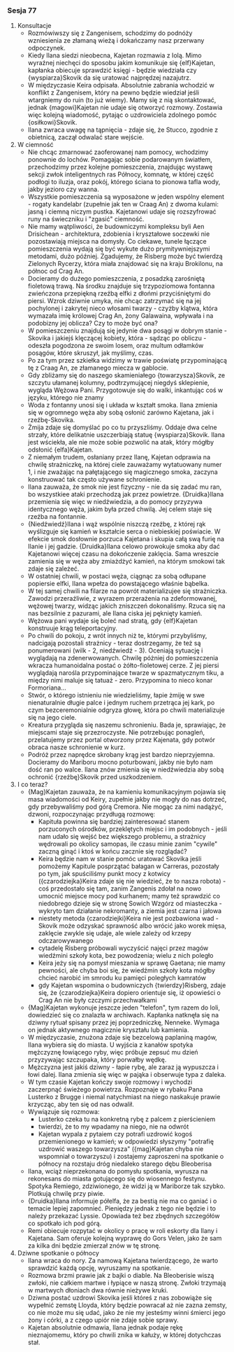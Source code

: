 ### Sesja 77
1. Konsultacje
    - Rozmówiwszy się z Zangenisem, schodzimy do podnóży wzniesienia ze złamaną wieżą i dokańczamy nasz przerwany odpoczynek.
    - Kiedy Ilana siedzi nieobecna, Kajetan rozmawia z Iolą. Mimo wyraźnej niechęci do sposobu jakim komunikuje się {elf}Kajetan, kapłanka obiecuje sprawdzić księgi - będzie wiedziała czy {wyspiarza}Skovik da się uratować najprędzej nazajutrz.
    - W międzyczasie Keira odpisała. Absolutnie zabrania wchodzić w konflikt z Zangenisem, który na pewno będzie wiedział jeśli wtargniemy do ruin (to już wiemy). Mamy się z nią skontaktować, jednak {magowi}Kajetan nie udaje się otworzyć rozmowy. Zostawia więc kolejną wiadomość, pytając o uzdrowiciela zdolnego pomóc {osiłkowi}Skovik.
    - Ilana zwraca uwagę na tąpnięcia - zdaje się, że Stucco, zgodnie z obietnicą, zaczął odwalać stare wejście.
2. W ciemność
    - Nie chcąc zmarnować zaoferowanej nam pomocy, wchodzimy ponownie do lochów. Pomagając sobie podarowanym światłem, przechodzimy przez kolejne pomieszczenia, znajdując wystawę sekcji zwłok inteligentnych ras Północy, komnatę, w której część podłogi to iluzja, oraz pokój, którego ściana to pionowa tafla wody, jakby jezioro czy wanna. 
    - Wszystkie pomieszczenia są wyposażone w jeden wspólny element - rogaty kandelabr (zupełnie jak ten w Craag An) z dwoma kulami: jasną i ciemną niczym pustka. Kajetanowi udaje się rozszyfrować runy na świeczniku i "zgasić" ciemność.
    - Nie mamy wątpliwości, że budowniczymi kompleksu byli Aen Drisichean - architektura, zdobienia i kryształowe soczewki nie pozostawiają miejsca na domysły. Co ciekawe, tunele łączące pomieszczenia wydają się być wykute dużo prymitywniejszymi metodami, dużo później. Zgadujemy, że Risberg może być twierdzą Zielonych Rycerzy, która miała znajdować się na kraju Brokilonu, na północ od Crag An.
    - Docieramy do dużego pomieszczenia, z posadzką zarośniętą fioletową trawą. Na środku znajduje się trzypoziomowa fontanna zwieńczona przepiękną rzeźbą elfki z dłońmi przyciśniętymi do piersi. Wzrok dziwnie umyka, nie chcąc zatrzymać się na jej pochylonej i zakrytej nieco włosami twarzy - czyżby klątwa, która wymazała imię królowej Crag An, żony Galawaina, wpływała i na podobizny jej oblicza? Czy to może być ona?
    - W pomieszczeniu znajdują się jedynie dwa posągi w dobrym stanie - Skovika i jakiejś klęczącej kobiety, która - sądząc po obliczu - odeszła pogodzona ze swoim losem, oraz multum odłamków posągów, które skruszył, jak myślimy, czas.
    - Po za tym przez szkiełka widzimy w trawie poświatę przypominającą tę z Craag An, ze złamanego miecza w gablocie.
    - Gdy zbliżamy się do naszego skamieniałego {towarzysza}Skovik, ze szczytu ułamanej kolumny, podtrzymującej niegdyś sklepienie, wygląda Wężowa Pani. Przygotowuje się do walki, inkantując coś w języku, którego nie znamy
    - Woda z fontanny unosi się i układa w kształt smoka. Ilana zmienia się w ogromnego węża aby sobą osłonić zarówno Kajetana, jak i rzeźbę-Skovika. 
    - Żmija zdaje się domyślać po co tu przyszliśmy. Oddaje dwa celne strzały, które delikatnie uszczerbiają statuę {wyspiarza}Skovik. Ilana jest wściekła, ale nie może sobie pozwolić na atak, który mógłby odsłonić {elfa}Kajetan.
    - Z niemałym trudem, osłaniany przez Ilanę, Kajetan odprawia na chwilę strażniczkę, na której ciele zauważamy wytatuowany numer 1, i nie zważając na pałętającego się magicznego smoka, zaczyna konstruować tak często używane schronienie.
    - Ilana zauważa, że smok nie jest fizyczny - nie da się zadać mu ran, bo wszystkiee ataki przechodzą jak przez powietrze. {Druidka}Ilana przemienia się więc w niedźwiedzia, a do pomocy przyzywa identycznego węża, jakim była przed chwilą. Jej celem staje się rzeźba na fontannie.
    - {Niedźwiedź}Ilana i wąż wspólnie niszczą rzeźbę, z której rąk wyślizguje się kamień w kształcie serca o niebieskiej poświacie. W efekcie smok dosłownie porzuca Kajetana i skupia całą swą furię na Ilanie i jej gadzie. {Druidka}Ilana celowo prowokuje smoka aby dać Kajetanowi więcej czasu na dokończenie zaklęcia. Sama wreszcie zamienia się w węża aby zmiażdżyć kamień, na którym smokowi tak zdaje się zależeć.
    - W ostatniej chwili, w postaci węża, ciągnąc za sobą odłupane popiersie elfki, Ilana wpełza do powstającego właśnie bąbelka.
    - W tej samej chwili na filarze na powrót materializujee się strażniczka. Zawodzi przeraźliwie, z wyrazem przerażenia na zdeformowanej, wężowej twarzy, widząc jakich zniszczeń dokonaliśmy. Rzuca się na nas bezsilnie z pazurami, ale Ilana ciska jej pęknięty kamień. 
    - Wężowa pani wydaje się boleć nad stratą, gdy {elf}Kajetan konstruuje krąg teleportacyjny.
    - Po chwili do pokoju, z wrót innych niż te, którymi przybyliśmy, nadcigają pozostali strażnicy - teraz dostrzegamy, że też są ponumerowani (wilk - 2, niedźwiedź - 3). Oceniają sytuację i wyglądają na zdenerwowanych. Chwilę póżniej do pomieszczenia wkracza humanoidalna postać o żółto-fioletowej cerze. Z jej piersi wyglądają narośla przypominające twarze w spazmatycznym tiku, a między nimi maluje się tatuaż - zero. Przypomina to nieco konar Formoriana...
    - Stwór, o którego istnieniu nie wiedzieliśmy, łapie żmiję w swe nienaturalnie długie palce i jednym ruchem przetrąca jej kark, po czym bezceremonialnie odgryza głowę, która po chwili materializuje się na jego ciele. 
    - Kreatura przygląda się naszemu schronieniu. Bada je, sprawiając, że miejscami staje się przezroczyste. Nie potrzebując ponagleń, przelatujemy przez portal otworzony przez Kajenata, gdy potwór obraca nasze schronienie w kurz.
    - Podróż przez naprędce skrobany krąg jest bardzo nieprzyjemna. Docieramy do Mariboru mocno poturbowani, jakby nie było nam dość ran po walce. Ilana znów zmienia się w niedźwiedzia aby sobą ochronić {rzeźbę}Skovik przed uszkodzeniem.
3. I co teraz?
    - {Mag}Kajetan zauważa, że na kamieniu komunikacyjnym pojawia się masa wiadomości od Keiry, zupełnie jakby nie mogły do nas dotrzeć, gdy przebywaliśmy pod górą Cremora. Nie mogąc za nimi nadążyć, dzwoni, rozpoczynając przydługą rozmowę:
        - Kapituła powinna się bardziej zainteresować stanem porzuconych ośrodków, przeklętych miejsc i im podobnych - jeśli nam udało się wejść bez większego problemu, a strażnicy wędrowali po okolicy samopas, ile czasu minie zanim "cywile" zaczną ginąć i ktoś w końcu zacznie się rozglądać?
        - Keira będzie nam w stanie pomóc uratować Skovika jeśli pomożemy Kapitule posprzątać bałagan w Carreras, pozostały po tym, jak spuściliśmy punkt mocy z kotwicy ({czarodziejka}Keira zdaje się nie wiedzieć, że to nasza robota) - coś przedostało się tam, zanim Zangenis zdołał na nowo umocnić miejsce mocy pod kurhanem; mamy też sprawdzić co niedobrego dzieje się w stronę Sowich Wzgórz od miasteczka - wykryto tam działanie nekromanty, a ziemia jest czarna i jałowa
        - niestety metoda {czarodziejki}Keira nie jest pozbawiona wad - Skovik może odzyskać sprawność albo wrócić jako worek mięsa, zaklęcie zwykle się udaje, ale wiele zależy od krzepy odczarowywanego
        - cytadelę Risberg próbowali wyczyścić najęci przez magów wiedźmini szkoły kota, bez powodzenia; wielu z nich poległo
        - Keira jeży się na pomysł mieszania w sprawę Gaetana; nie mamy pewności, ale chyba boi się, że wiedźmin szkoły kota mógłby chcieć narobić im smrodu ku pamięci poległych kamratów
        - gdy Kajetan wspomina o budowniczych {twierdzy}Risberg, zdaje się, że {czarodziejka}Keira dopiero orientuje się, iż opowieści o Crag An nie były czczymi przechwałkami
    - {Mag}Kajetan wykonuje jeszcze jeden "telefon", tym razem do Ioli, dowiedzieć się co znalazła w archiwach. Kapłanka natknęła się na dziwny rytuał spisany przez jej poprzedniczkę, Nenneke. Wymaga on jednak aktywnego magicznie kryształu lub kamienia.
    - W międzyczasie, znużona zdaje się bezcelową paplaniną magów, Ilana wybiera się do miasta. U wyjścia z kanałów spotyka mężczyznę łowiącego ryby, więc próbuje zepsuć mu dzień przyzywając szczupaka, który porwałby wędkę.
    - Mężczyzna jest jakiś dziwny - łapie rybę, ale zaraz ją wypuszcza i łowi dalej. Ilana zmienia się więc w pająka i obserwuje typa z daleka.
    - W tym czasie Kajetan kończy swoje rozmowy i wychodzi zaczerpnąć świeżego powietrza. Rozpoznaje w rybaku Pana Lusterko z Brugge i niemal natychmiast na niego naskakuje prawie krzycząc, aby ten się od nas odwalił.
    - Wywiązuje się rozmowa:
        - Lusterko czeka tu na konkretną rybę z palcem z pierścieniem
        - twierdzi, że to my wpadamy na niego, nie na odwrót
        - Kajetan wypala z pytaiem czy potrafi uzdrowić kogoś przemienionego w kamień; w odpowiedzi słyszymy "potrafię uzdrowić waszego towarzysza" ({mag}Kajetan chyba nie wspomniał o towarzyszu) i zostajemy zaproszeni na spotkanie o północy na rozstaju dróg niedaleko starego dębu Bleoberisa
    - Ilana, wciąż nieprzekonana do pomysłu spotkania, wyrusza na rekonesans do miasta gotującego się do wiosennego festynu. Spotyka Remiego, zdziwionego, że widzi ją w Mariborze tak szybko. Plotkują chwilę przy piwie.
    - {Druidka}Ilana informuje półelfa, że za bestią nie ma co ganiać i o temacie lepiej zapomnieć. Pieniędzy jednak z tego nie będzie i to należy przekazać Lyssie. Opowiada też bez zbędnych szczegółów co spotkało ich pod górą.
    - Remi obiecuje rozpytać w okolicy o pracę w roli eskorty dla Ilany i Kajetana. Sam oferuje kolejną wyprawę do Gors Velen, jako że sam za kilka dni będzie zmierzał znów w tę stronę.
4. Dziwne spotkanie o północy
    - Ilana wraca do nory. Za namową Kajetana twierdzącego, że warto sprawdzić każdą opcję, wyruszamy na spotkanie.
    - Rozmowa brzmi prawie jak z bajki o diable. Na Bleoberisie wiszą zwłoki, nie całkiem martwe i łypiące w naszą stronę. Zwłoki trzymają w martwych dłoniach dwa równie nieżywe kruki.
    - Dziwna postać uzdrowi Skovika jeśli któreś z nas zobowiąże się wypełnić zemstę Lloyda, który będzie powracał aż nie zazna zemsty, co nie może mu się udać, jako że nie my jesteśmy winni śmierci jego żony i córki, a z czego upiór nie zdaje sobie sprawy. 
    - Kajetan absolutnie odmawia, Ilana jednak podaje rękę nieznajomemu, który po chwili znika w kałuży, w której dotychczas stał.